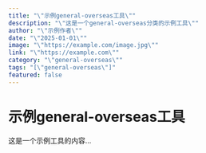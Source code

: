 ```yaml
---
title: "\"示例general-overseas工具\""
description: "\"这是一个general-overseas分类的示例工具\""
author: "\"示例作者\""
date: "\"2025-01-01\""
image: "\"https://example.com/image.jpg\""
link: "\"https://example.com\""
category: "\"general-overseas\""
tags: "[\"general-overseas\"]"
featured: false
---
```



# 示例general-overseas工具

这是一个示例工具的内容...